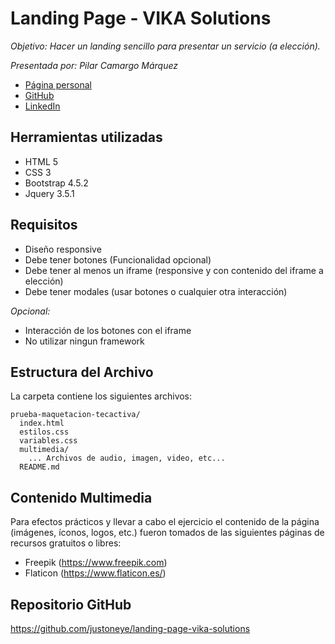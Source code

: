 # Landing Page - VIKA Solutions

_Objetivo: Hacer un landing sencillo para presentar un servicio (a elección)._

_Presentada por: Pilar Camargo Márquez_
- [Página personal](https://about.me/justoneye)
- [GitHub](https://github.com/justoneye)
- [LinkedIn](https://www.linkedin.com/in/pilarcamargo)


## Herramientas utilizadas

- HTML 5
- CSS 3
- Bootstrap 4.5.2
- Jquery 3.5.1


## Requisitos

* Diseño responsive
* Debe tener botones (Funcionalidad opcional)
* Debe tener al menos un iframe (responsive y con contenido del iframe a elección)
* Debe tener modales (usar botones o cualquier otra interacción)

_Opcional:_
* Interacción de los botones con el iframe
* No utilizar ningun framework


## Estructura del Archivo

La carpeta contiene los siguientes archivos:

```
prueba-maquetacion-tecactiva/
  index.html
  estilos.css
  variables.css
  multimedia/
    ... Archivos de audio, imagen, video, etc... 
  README.md
```


## Contenido Multimedia

Para efectos prácticos y llevar a cabo el ejercicio el contenido de la página (imágenes, íconos, logos, etc.) fueron tomados de las siguientes páginas de recursos gratuitos o libres:

- Freepik (https://www.freepik.com) 
- Flaticon (https://www.flaticon.es/)


## Repositorio GitHub 

https://github.com/justoneye/landing-page-vika-solutions